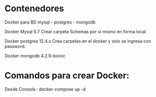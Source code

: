 # <h1> Contenedores </h1>
Docker para BD mysql - postgres - mongodb


Docker Mysql 5.7 
Crear carpeta Schemas por si mismo en forma local

Docker postgres 12.4.x
Crea carpetas en el docker y solo se ingresa con password.

Docker mongodb 4.2.9-bionic

# Comandos para crear Docker:

Desde Consola :  docker-compose up -d





